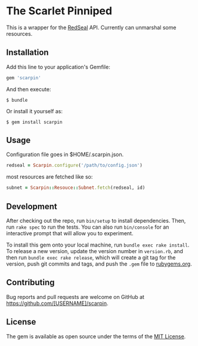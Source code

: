 # The Scarlet Pinniped

This is a wrapper for the [RedSeal](http://redseal.co) API. Currently can unmarshal some resources.

## Installation

Add this line to your application's Gemfile:

```ruby
gem 'scarpin'
```

And then execute:

    $ bundle

Or install it yourself as:

    $ gem install scarpin

## Usage

Configuration file goes in $HOME/.scarpin.json.

```ruby
redseal = Scarpin.configure('/path/to/config.json')
```

most resources are fetched like so:
```ruby
subnet = Scarpin::Resouce::Subnet.fetch(redseal, id)
```

## Development

After checking out the repo, run `bin/setup` to install dependencies. Then, run `rake spec` to run the tests. You can also run `bin/console` for an interactive prompt that will allow you to experiment.

To install this gem onto your local machine, run `bundle exec rake install`. To release a new version, update the version number in `version.rb`, and then run `bundle exec rake release`, which will create a git tag for the version, push git commits and tags, and push the `.gem` file to [rubygems.org](https://rubygems.org).

## Contributing

Bug reports and pull requests are welcome on GitHub at https://github.com/[USERNAME]/scarpin.


## License

The gem is available as open source under the terms of the [MIT License](http://opensource.org/licenses/MIT).
